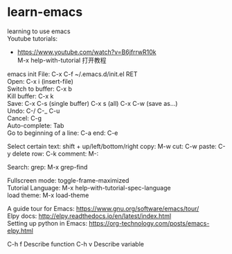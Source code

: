 # learn-emacs
learning to use emacs  
Youtube tutorials:  
- https://www.youtube.com/watch?v=B6jfrrwR10k  
M-x help-with-tutorial 打开教程


emacs init File: C-x C-f ~/.emacs.d/init.el RET    
Open: C-x i (insert-file)  
Switch to buffer: C-x b   
Kill buffer: C-x k  
Save: C-x C-s (single buffer) C-x s (all) C-x C-w (save as...)  
Undo: C-/ C-_ C-u  
Cancel: C-g  
Auto-complete: Tab  
Go to beginning of a line: C-a end: C-e  

Select certain text: shift + up/left/bottom/right
copy: M-w
cut: C-w
paste: C-y
delete row: C-k
comment: M-:

Search:
grep: M-x grep-find

Fullscreen mode: toggle-frame-maximized  
Tutorial Language: M-x help-with-tutorial-spec-language  
load theme: M-x load-theme  

A guide tour for Emacs: https://www.gnu.org/software/emacs/tour/  
Elpy docs: http://elpy.readthedocs.io/en/latest/index.html  
Setting up python in Emacs: https://org-technology.com/posts/emacs-elpy.html  

C-h f Describe function
C-h v Describe variable
